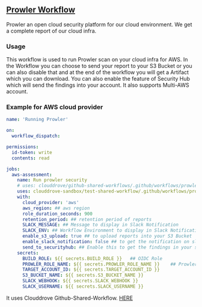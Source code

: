 ## [Prowler Workflow](https://github.com/clouddrove/github-shared-workflows/blob/master/.github/workflows/prowlerAWS.yml)
Prowler an open cloud security platform for our cloud environment. We get a complete report of our cloud infra.

### Usage
This workflow is used to run Prowler scan on your cloud infra for AWS. In the Workflow you can choose to send your report to your S3 Bucket or you can also disable that and at the end of the workflow you will get a Artifact which you can download. You can also enable the feature of Security Hub which will send the findings into your account. It also supports Multi-AWS account.

### Example for AWS cloud provider

```yaml
name: 'Running Prowler'

on:
  workflow_dispatch:

permissions:
  id-token: write
  contents: read

jobs:
  aws-assessment:
    name: Run prowler security
    # uses: clouddrove/github-shared-workflows/.github/workflows/prowler.yml@master
    uses: clouddrove-sandbox/test-shared-workflow/.github/workflows/prowler.yml@master
    with:
      cloud_provider: 'aws'
      aws_region: ## aws region
      role_duration_seconds: 900
      retention_period: ## retention period of reports
      SLACK_MESSAGE: ## Message to display in Slack Notification
      SLACK_ENV: ## Workflow Environment to display in Slack Notification
      enable_s3_upload: true ## to upload reports into your S3 Bucket
      enable_slack_notification: false ## to get the notification on slack for successfull running the workflow 
      send_to_securityhub: ## Enable this to get the findings in your security hub
    secrets:
      BUILD_ROLE: ${{ secrets.BUILD_ROLE }}   ## OIDC Role
      PROWLER_ROLE_NAME: ${{ secrets.PROWLER_ROLE_NAME }}    ## Prowler Role
      TARGET_ACCOUNT_ID: ${{ secrets.TARGET_ACCOUNT_ID }}
      S3_BUCKET_NAME: ${{ secrets.S3_BUCKET_NAME }}
      SLACK_WEBHOOK: ${{ secrets.SLACK_WEBHOOK }}
      SLACK_USERNAME: ${{ secrets.SLACK_USERNAME }}
```

It uses Clouddrove Github-Shared-Workflow. [HERE](https://github.com/clouddrove/github-shared-workflows/blob/master/.github/workflows/prowlerAWS.yml)
